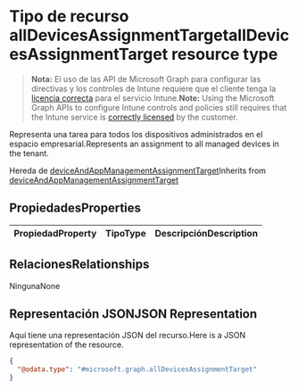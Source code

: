 # <a name="alldevicesassignmenttarget-resource-type"></a><span data-ttu-id="998f7-101">Tipo de recurso allDevicesAssignmentTarget</span><span class="sxs-lookup"><span data-stu-id="998f7-101">allDevicesAssignmentTarget resource type</span></span>

> <span data-ttu-id="998f7-102">**Nota:** El uso de las API de Microsoft Graph para configurar las directivas y los controles de Intune requiere que el cliente tenga la [licencia correcta](https://go.microsoft.com/fwlink/?linkid=839381) para el servicio Intune.</span><span class="sxs-lookup"><span data-stu-id="998f7-102">**Note:** Using the Microsoft Graph APIs to configure Intune controls and policies still requires that the Intune service is [correctly licensed](https://go.microsoft.com/fwlink/?linkid=839381) by the customer.</span></span>

<span data-ttu-id="998f7-103">Representa una tarea para todos los dispositivos administrados en el espacio empresarial.</span><span class="sxs-lookup"><span data-stu-id="998f7-103">Represents an assignment to all managed devices in the tenant.</span></span>

<span data-ttu-id="998f7-104">Hereda de [deviceAndAppManagementAssignmentTarget](../resources/intune_apps_deviceandappmanagementassignmenttarget.md)</span><span class="sxs-lookup"><span data-stu-id="998f7-104">Inherits from [deviceAndAppManagementAssignmentTarget](../resources/intune_apps_deviceandappmanagementassignmenttarget.md)</span></span>

## <a name="properties"></a><span data-ttu-id="998f7-105">Propiedades</span><span class="sxs-lookup"><span data-stu-id="998f7-105">Properties</span></span>
|<span data-ttu-id="998f7-106">Propiedad</span><span class="sxs-lookup"><span data-stu-id="998f7-106">Property</span></span>|<span data-ttu-id="998f7-107">Tipo</span><span class="sxs-lookup"><span data-stu-id="998f7-107">Type</span></span>|<span data-ttu-id="998f7-108">Descripción</span><span class="sxs-lookup"><span data-stu-id="998f7-108">Description</span></span>|
|:---|:---|:---|

## <a name="relationships"></a><span data-ttu-id="998f7-109">Relaciones</span><span class="sxs-lookup"><span data-stu-id="998f7-109">Relationships</span></span>
<span data-ttu-id="998f7-110">Ninguna</span><span class="sxs-lookup"><span data-stu-id="998f7-110">None</span></span>
## <a name="json-representation"></a><span data-ttu-id="998f7-111">Representación JSON</span><span class="sxs-lookup"><span data-stu-id="998f7-111">JSON Representation</span></span>
<span data-ttu-id="998f7-112">Aquí tiene una representación JSON del recurso.</span><span class="sxs-lookup"><span data-stu-id="998f7-112">Here is a JSON representation of the resource.</span></span>
<!-- {
  "blockType": "resource",
  "keyProperty": "id",
  "@odata.type": "microsoft.graph.allDevicesAssignmentTarget"
}
-->
``` json
{
  "@odata.type": "#microsoft.graph.allDevicesAssignmentTarget"
}
```



